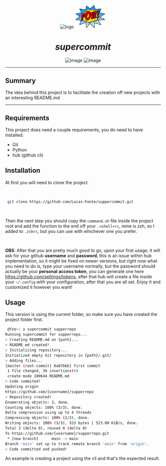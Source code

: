 <p align="center">
<img src="https://github.githubassets.com/images/modules/logos_page/GitHub-Mark.png" alt="logo" width="100px">
<img src="https://raw.githubusercontent.com/Lucas-Fonte/supercommit/main/assets/%20comic.png" alt="pow" width="100px">

<h1 align="center"><i>supercommit</i></h1>

</p>

<p align="center">
<img src="https://img.shields.io/badge/Code-Python-informational?style=flat&logo=Python&logoColor=white&color=2bbc8a" alt="image" />
<img src="https://img.shields.io/badge/Code-Shell-informational?style=flat&logo=Shell&logoColor=white&color=2bbc8a" alt="image" />

</p>

---

## Summary

The idea behind this project is to facilitate the creation off new projects with an interesting README.md

---

## Requirements

This project does need a couple requirements, you do need to have installed:

- Git
- Python
- hub (github cli)

## Installation

At first you will need to clone the project.

  <br/>

```bash
 git clone https://github.com/Lucas-Fonte/suppercommit.git
```

  <br/>
  
  Then the next step you should copy the `command.sh` file inside the project root and add the function to the end off your 
  `.<shell>rc`, mine is zsh, so I added to `.zshrc`, but you can use with whichever one you prefer.

  <br/>

**OBS**: After that you are pretty much good to go, upon your first usage, it will ask for your github **username** and **password**, this is an issue within hub implementation, so it might be fixed on newer versions, but right now what you need to do is, type your username normally, but the password should actually be your **personal access token**, you can generate one here https://github.com/settings/tokens, after that hub will create a file inside your `~/.config` with your configuration, after that you are all set. Enjoy it and customized it however you want!

## Usage

This version is using the current folder, so make sure you have created the project folder first.

```bash
 @foo~: ❯ supercommit supperrepo
Running supercommit for supperrepo...
> Creating README.md on {path}...
> README.md created!
> Initializing repository...
Initialized empty Git repository in {path}/.git/
> Adding files...
[master (root-commit) 0a07bbb] first commit
 1 file changed, 36 insertions(+)
 create mode 100644 README.md
> Code commited!
Updating origin
https://github.com/{username}/supperrepo
> Repository created!
Enumerating objects: 3, done.
Counting objects: 100% (3/3), done.
Delta compression using up to 4 threads
Compressing objects: 100% (2/2), done.
Writing objects: 100% (3/3), 523 bytes | 523.00 KiB/s, done.
Total 3 (delta 0), reused 0 (delta 0)
To https://github.com/{username}/supperrepo.git
 * [new branch]      main -> main
Branch 'main' set up to track remote branch 'main' from 'origin'.
> Code committed and pushed!
```

An example is creating a project using the cli and that's the expected result.

